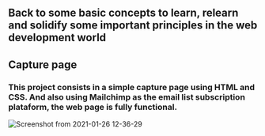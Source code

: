 ## Back to some basic concepts to learn, relearn and solidify some important principles in the web development world

## Capture page

### This project consists in a simple capture page using HTML and CSS. And also using Mailchimp as the email list subscription plataform, the web page is fully functional.

![Screenshot from 2021-01-26 12-36-29](https://user-images.githubusercontent.com/22225821/105867081-6c05f500-5fd3-11eb-9fb8-48e77dc5e916.png)
